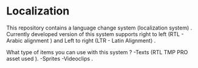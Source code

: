 # Localization

This repository contains a language change system (localization system) . Currently developed version of this system supports 
right to left (RTL - Arabic alignment ) and Left to right (LTR - Latin Alignment)  . 

What type of items you can use  with this system ?
-Texts (RTL TMP PRO asset used ).
-Sprites
-Videoclips .

